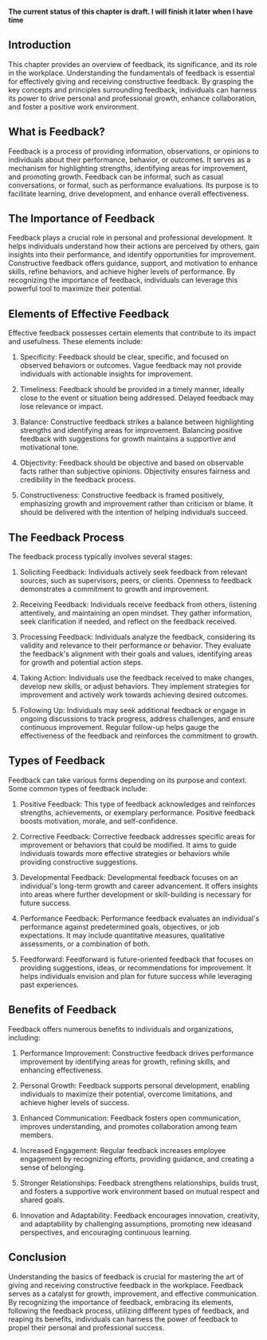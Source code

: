 **The current status of this chapter is draft. I will finish it later when I have time**

Introduction
------------

This chapter provides an overview of feedback, its significance, and its role in the workplace. Understanding the fundamentals of feedback is essential for effectively giving and receiving constructive feedback. By grasping the key concepts and principles surrounding feedback, individuals can harness its power to drive personal and professional growth, enhance collaboration, and foster a positive work environment.

What is Feedback?
-----------------

Feedback is a process of providing information, observations, or opinions to individuals about their performance, behavior, or outcomes. It serves as a mechanism for highlighting strengths, identifying areas for improvement, and promoting growth. Feedback can be informal, such as casual conversations, or formal, such as performance evaluations. Its purpose is to facilitate learning, drive development, and enhance overall effectiveness.

The Importance of Feedback
--------------------------

Feedback plays a crucial role in personal and professional development. It helps individuals understand how their actions are perceived by others, gain insights into their performance, and identify opportunities for improvement. Constructive feedback offers guidance, support, and motivation to enhance skills, refine behaviors, and achieve higher levels of performance. By recognizing the importance of feedback, individuals can leverage this powerful tool to maximize their potential.

Elements of Effective Feedback
------------------------------

Effective feedback possesses certain elements that contribute to its impact and usefulness. These elements include:

1. Specificity: Feedback should be clear, specific, and focused on observed behaviors or outcomes. Vague feedback may not provide individuals with actionable insights for improvement.

2. Timeliness: Feedback should be provided in a timely manner, ideally close to the event or situation being addressed. Delayed feedback may lose relevance or impact.

3. Balance: Constructive feedback strikes a balance between highlighting strengths and identifying areas for improvement. Balancing positive feedback with suggestions for growth maintains a supportive and motivational tone.

4. Objectivity: Feedback should be objective and based on observable facts rather than subjective opinions. Objectivity ensures fairness and credibility in the feedback process.

5. Constructiveness: Constructive feedback is framed positively, emphasizing growth and improvement rather than criticism or blame. It should be delivered with the intention of helping individuals succeed.

The Feedback Process
--------------------

The feedback process typically involves several stages:

1. Soliciting Feedback: Individuals actively seek feedback from relevant sources, such as supervisors, peers, or clients. Openness to feedback demonstrates a commitment to growth and improvement.

2. Receiving Feedback: Individuals receive feedback from others, listening attentively, and maintaining an open mindset. They gather information, seek clarification if needed, and reflect on the feedback received.

3. Processing Feedback: Individuals analyze the feedback, considering its validity and relevance to their performance or behavior. They evaluate the feedback's alignment with their goals and values, identifying areas for growth and potential action steps.

4. Taking Action: Individuals use the feedback received to make changes, develop new skills, or adjust behaviors. They implement strategies for improvement and actively work towards achieving desired outcomes.

5. Following Up: Individuals may seek additional feedback or engage in ongoing discussions to track progress, address challenges, and ensure continuous improvement. Regular follow-up helps gauge the effectiveness of the feedback and reinforces the commitment to growth.

Types of Feedback
-----------------

Feedback can take various forms depending on its purpose and context. Some common types of feedback include:

1. Positive Feedback: This type of feedback acknowledges and reinforces strengths, achievements, or exemplary performance. Positive feedback boosts motivation, morale, and self-confidence.

2. Corrective Feedback: Corrective feedback addresses specific areas for improvement or behaviors that could be modified. It aims to guide individuals towards more effective strategies or behaviors while providing constructive suggestions.

3. Developmental Feedback: Developmental feedback focuses on an individual's long-term growth and career advancement. It offers insights into areas where further development or skill-building is necessary for future success.

4. Performance Feedback: Performance feedback evaluates an individual's performance against predetermined goals, objectives, or job expectations. It may include quantitative measures, qualitative assessments, or a combination of both.

5. Feedforward: Feedforward is future-oriented feedback that focuses on providing suggestions, ideas, or recommendations for improvement. It helps individuals envision and plan for future success while leveraging past experiences.

Benefits of Feedback
--------------------

Feedback offers numerous benefits to individuals and organizations, including:

1. Performance Improvement: Constructive feedback drives performance improvement by identifying areas for growth, refining skills, and enhancing effectiveness.

2. Personal Growth: Feedback supports personal development, enabling individuals to maximize their potential, overcome limitations, and achieve higher levels of success.

3. Enhanced Communication: Feedback fosters open communication, improves understanding, and promotes collaboration among team members.

4. Increased Engagement: Regular feedback increases employee engagement by recognizing efforts, providing guidance, and creating a sense of belonging.

5. Stronger Relationships: Feedback strengthens relationships, builds trust, and fosters a supportive work environment based on mutual respect and shared goals.

6. Innovation and Adaptability: Feedback encourages innovation, creativity, and adaptability by challenging assumptions, promoting new ideasand perspectives, and encouraging continuous learning.

Conclusion
----------

Understanding the basics of feedback is crucial for mastering the art of giving and receiving constructive feedback in the workplace. Feedback serves as a catalyst for growth, improvement, and effective communication. By recognizing the importance of feedback, embracing its elements, following the feedback process, utilizing different types of feedback, and reaping its benefits, individuals can harness the power of feedback to propel their personal and professional success.
